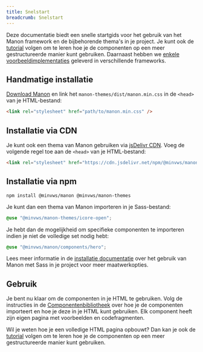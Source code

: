 ```yaml
---
title: Snelstart
breadcrumb: Snelstart
---
```


Deze documentatie biedt een snelle startgids voor het gebruik van het Manon
framework en de bijbehorende thema's in je project. Je kunt ook de
[tutorial](/getting-started/tutorial) volgen om te leren hoe je de componenten
op een meer gestructureerde manier kunt gebruiken. Daarnaast hebben we
[enkele voorbeeldimplementaties](https://github.com/minvws/nl-rdo-manon/tree/main/examples/)
geleverd in verschillende frameworks.

## Handmatige installatie

[Download Manon](https://github.com/minvws/nl-rdo-manon/archive/refs/heads/main.zip)
en link het `manon-themes/dist/manon.min.css` in de `<head>` van je
HTML-bestand:

```html
<link rel="stylesheet" href="path/to/manon.min.css" />
```

## Installatie via CDN

Je kunt ook een thema van Manon gebruiken via
[jsDelivr CDN](https://cdn.jsdelivr.net/npm/@minvws/manon-themes/). Voeg de
volgende regel toe aan de `<head>` van je HTML-bestand:

```html
<link rel="stylesheet" href="https://cdn.jsdelivr.net/npm/@minvws/manon-themes/manon.min.css" />
```

## Installatie via npm

```console
npm install @minvws/manon @minvws/manon-themes
```

Je kunt dan een thema van Manon importeren in je Sass-bestand:

```scss
@use "@minvws/manon-themes/icore-open";
```

Je hebt dan de mogelijkheid om specifieke componenten te importeren indien je
niet de volledige set nodig hebt:

```scss
@use "@minvws/manon/components/hero";
```

Lees meer informatie in de
[installatie documentatie](https://minvws.github.io/nl-rdo-manon/getting-started/installation)
over het gebruik van Manon met Sass in je project voor meer maatwerkopties.

## Gebruik

Je bent nu klaar om de componenten in je HTML te gebruiken. Volg de instructies
in de [Componentenbibliotheek](/library) over hoe je de componenten importeert
en hoe je deze in je HTML kunt gebruiken. Elk component heeft zijn eigen pagina
met voorbeelden en codefragmenten.

Wil je weten hoe je een volledige HTML pagina opbouwt? Dan kan je ook de
[tutorial](/getting-started/tutorial) volgen om te leren hoe je de componenten
op een meer gestructureerde manier kunt gebruiken.

